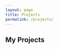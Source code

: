 ```yaml
---
layout: page
title: Projects
permalink: /projects/
---
```


<div class="projects-content">
  <h2>My Projects</h2>
  
  <div class="projects-grid">
    <!-- Project items will be listed here -->
  </div>
</div> 